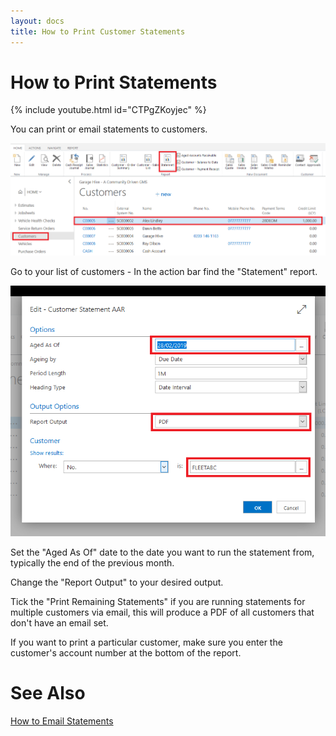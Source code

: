```yaml
---
layout: docs
title: How to Print Customer Statements
---
```

# How to Print Statements

{% include youtube.html id="CTPgZKoyjec" %}

You can print or email statements to customers.

![](media/garagehive-statements-how-to-print.png)

Go to your list of customers - In the action bar find the "Statement" report. 

![](media/garagehive-statements-how-to-print-report.png)

Set the "Aged As Of" date to the date you want to run the statement from, typically the end of the previous month. 

Change the "Report Output" to your desired output.

Tick the "Print Remaining Statements" if you are running statements for multiple customers via email, this will produce a PDF of all customers that don't have an email set. 

If you want to print a particular customer, make sure you enter the customer's account number at the bottom of the report. 

# See Also
[How to Email Statements](/docs/garagehive-statements-how-to-email.html "How to email Statements")
